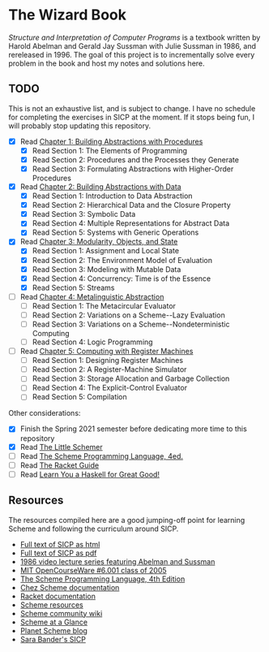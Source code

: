 # The Wizard Book

*Structure and Interpretation of Computer Programs* is a textbook written by
Harold Abelman and Gerald Jay Sussman with Julie Sussman in 1986, and
rereleased in 1996. The goal of this project is to incrementally solve every
problem in the book and host my notes and solutions here.

## TODO

This is not an exhaustive list, and is subject to change. I have no schedule
for completing the exercises in SICP at the moment. If it stops being fun, I
will probably stop updating this repository.
* [x] Read [Chapter 1: Building Abstractions with Procedures](https://mitpress.mit.edu/sites/default/files/sicp/full-text/book/book-Z-H-9.html#%_chap_1)
  * [x] Read Section 1: The Elements of Programming
  * [x] Read Section 2: Procedures and the Processes they Generate
  * [x] Read Section 3: Formulating Abstractions with Higher-Order Procedures
* [x] Read [Chapter 2: Building Abstractions with Data](https://mitpress.mit.edu/sites/default/files/sicp/full-text/book/book-Z-H-13.html#%_chap_2)
  * [x] Read Section 1: Introduction to Data Abstraction
  * [x] Read Section 2: Hierarchical Data and the Closure Property
  * [x] Read Section 3: Symbolic Data
  * [x] Read Section 4: Multiple Representations for Abstract Data
  * [x] Read Section 5: Systems with Generic Operations
* [x] Read [Chapter 3: Modularity, Objects, and State](https://mitpress.mit.edu/sites/default/files/sicp/full-text/book/book-Z-H-19.html#%_chap_3)
  * [x] Read Section 1: Assignment and Local State
  * [x] Read Section 2: The Environment Model of Evaluation
  * [x] Read Section 3: Modeling with Mutable Data
  * [x] Read Section 4: Concurrency: Time is of the Essence
  * [x] Read Section 5: Streams
* [ ] Read [Chapter 4: Metalinguistic Abstraction](https://mitpress.mit.edu/sites/default/files/sicp/full-text/book/book-Z-H-25.html#%_chap_4)
  * [ ] Read Section 1: The Metacircular Evaluator
  * [ ] Read Section 2: Variations on a Scheme--Lazy Evaluation
  * [ ] Read Section 3: Variations on a Scheme--Nondeterministic Computing
  * [ ] Read Section 4: Logic Programming
* [ ] Read [Chapter 5: Computing with Register Machines](https://mitpress.mit.edu/sites/default/files/sicp/full-text/book/book-Z-H-30.html#%_chap_5)
  * [ ] Read Section 1: Designing Register Machines
  * [ ] Read Section 2: A Register-Machine Simulator
  * [ ] Read Section 3: Storage Allocation and Garbage Collection
  * [ ] Read Section 4: The Explicit-Control Evaluator
  * [ ] Read Section 5: Compilation

Other considerations:
* [x] Finish the Spring 2021 semester before dedicating more time to this repository
* [x] Read [The Little Schemer](https://mitpress.mit.edu/books/little-schemer-fourth-edition)
* [ ] Read [The Scheme Programming Language, 4ed.](https://www.scheme.com/tspl4/)
* [ ] Read [The Racket Guide](https://docs.racket-lang.org/guide/index.html)
* [ ] Read [Learn You a Haskell for Great Good!](http://learnyouahaskell.com/)

## Resources

The resources compiled here are a good jumping-off point for learning Scheme and following the curriculum around SICP.
* [Full text of SICP as html](https://mitpress.mit.edu/sites/default/files/sicp/full-text/book/book.html)
* [Full text of SICP as pdf](https://web.mit.edu/alexmv/6.037/sicp.pdf)
* [1986 video lecture series featuring Abelman and Sussman](https://www.youtube.com/watch?v=-J_xL4IGhJA&list=PLE18841CABEA24090)
* [MIT OpenCourseWare #6.001 class of 2005](https://ocw.mit.edu/courses/electrical-engineering-and-computer-science/6-001-structure-and-interpretation-of-computer-programs-spring-2005/)
* [The Scheme Programming Language, 4th Edition](https://www.scheme.com/tspl4/)
* [Chez Scheme documentation](https://cisco.github.io/ChezScheme/#docs)
* [Racket documentation](https://docs.racket-lang.org/)
* [Scheme resources](https://schemers.org/)
* [Scheme community wiki](http://community.schemewiki.org/?sicp)
* [Scheme at a Glance](http://www.troubleshooters.com/codecorn/scheme_guile/hello.htm)
* [Planet Scheme blog](https://planet.scheme.org/)
* [Sara Bander's SICP](https://sarabander.github.io/sicp/html/index.xhtml)

